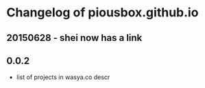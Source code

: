 
# Changelog of piousbox.github.io

## 20150628 - shei now has a link

## 0.0.2
* list of projects in wasya.co descr


